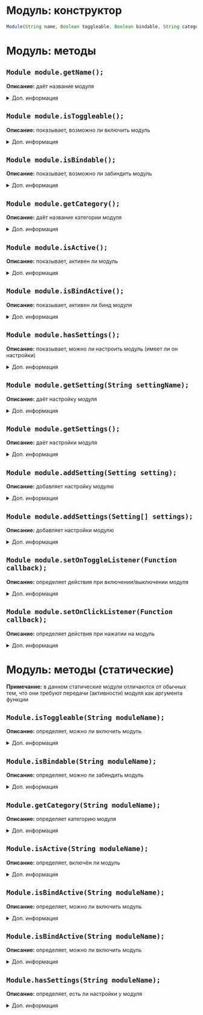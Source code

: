 # Модуль: конструктор
```js
Module(String name, Boolean toggleable, Boolean bindable, String category);
```

# Модуль: методы
## `Module module.getName();`
**Описание:** даёт название модуля
<details>
<summary>Доп. информация</summary>

**Аргументы:** нет

**Возвращает:** `String moduleName`

**Пример:**
```js
var module = new Module("АвтоКопание", true, true, ModuleCategory.PLAYER);

module.getName(); // "АвтоКопание"
```
</details>

## `Module module.isToggleable();`
**Описание:** показывает, возможно ли включить модуль
<details>
<summary>Доп. информация</summary>

**Аргументы:** нет

**Возвращает:** `Boolean isToggleable`

**Примеры:**
```js
var module = new Module("Бур", true, true, ModuleCategory.PLAYER);

module.isToggleable(); // true
```

```js
var module = new Module("Суицид", false, true, ModuleCategory.PLAYER);

module.isToggleable(); // false
```
</details>

## `Module module.isBindable();`
**Описание:** показывает, возможно ли забиндить модуль
<details>
<summary>Доп. информация</summary>

**Аргументы:** нет

**Возвращает:** `Boolean isBindable`

**Примеры:**
```js
var module = new Module("АдминЧекер", true, true, ModuleCategory.MISC);

module.isBindable(); // true
```
```js
var module = new Module("UI-картинка", true, false, ModuleCategory.OTHER);

module.isBindable(); // false
```
</details>

## `Module module.getCategory();`
**Описание:** даёт название категории модуля
<details>
<summary>Доп. информация</summary>

**Аргументы:** нет

**Возвращает:** `String categoryName` (да-да, я не знаю, почему он не возвращает константный класс ModuleCategory) 

**Пример:**
```js
var module = new Module("ЕСП", true, true, ModuleCategory.MISC);

module.getCategory(); // "Misc"
```
</details>

## `Module module.isActive();`
**Описание:** показывает, активен ли модуль
<details>
<summary>Доп. информация</summary>

**Аргументы:** нет

**Возвращает:** `Boolean isActive`

**Пример:** нет
</details>

## `Module module.isBindActive();`
**Описание:** показывает, активен ли бинд модуля
<details>
<summary>Доп. информация</summary>

**Аргументы:** нет

**Возвращает:** `Boolean isBindActive`

**Пример:** нет
</details>

## `Module module.hasSettings();`
**Описание:** показывает, можно ли настроить модуль (имеет ли он настройки)
<details>
<summary>Доп. информация</summary>

**Аргументы:** нет

**Возвращает:** `Boolean hasSettings`

**Пример:**
```js
var module = new Module("АвтоБан", false, true, ModuleCategory.PLAYER);

module.hasSettings(); // false

var setting = new ButtonSetting("Запуск", function(view) {
    // Ещё не сделано ¯\_(ツ)_/¯
});
module.addSetting(setting);

module.hasSettings(); // true
```
</details>

## `Module module.getSetting(String settingName);`
**Описание:** даёт настройку модуля
<details>
<summary>Доп. информация</summary>

**Аргументы:**

| Аргумент | Значение |
| -------- | -------- |
| String settingName | Название настройки |

**Возвращает:** `(Mode, Button, Slider, State, TextField)Setting setting`

**Пример:**
```js
var module = new Module("Буллинг при убийстве", false, true, ModuleCategory.PLAYER);

module.getSetting("Шутить про мамку"); // RuntimeException, потому что нету НИКАКИХ настроек

var setting = new StateSetting("Шутить про мамку", true);
module.addSetting(setting);

module.getSetting("Шутить про мамку"); // true
module.getSetting("Шутить про мамку админа"); // false
```
</details>

## `Module module.getSettings();`
**Описание:** даёт настройки модуля
<details>
<summary>Доп. информация</summary>

**Аргументы:** нет

**Возвращает:** `(Mode, Button, Slider, State, TextField)Setting[] settings`

**Пример:**
```js
var module = new Module("Буллинг при убийстве", false, true, ModuleCategory.PLAYER);

module.getSettings(); // []

var setting = new StateSetting("Шутить про мамку", true);
module.addSetting(setting);

module.getSettings(); // [StateSetting("Шутить про мамку", true)]
```
</details>

## `Module module.addSetting(Setting setting);`
**Описание:** добавляет настройку модулю
<details>
<summary>Доп. информация</summary>

**Аргументы:**
| Аргумент | Значение |
| -------- | -------- |
| (Mode, Button, Slider, State, TextField)Setting setting | Объект настройки |

**Возвращает:** нет

**Пример:**
```js
var module = new Module("Обводка игроков", true, true, ModuleCategory.PLAYER);
var setting = new SliderSetting("Прозрачность", [250, 0, 255, 1]);

module.addSetting(setting);
```
</details>

## `Module module.addSettings(Setting[] settings);`
**Описание:** добавляет настройки модулю
<details>
<summary>Доп. информация</summary>

**Аргументы:**
| Аргумент | Значение |
| -------- | -------- |
| (Mode, Button, Slider, State, TextField)Setting setting | Массив настроек |

**Возвращает:** нет

**Пример:**
```js
var module = new Module("Обводка игроков", true, true, ModuleCategory.PLAYER);
var setting1 = new SliderSetting("Прозрачность", [250, 0, 255, 1]);
var setting2 = new SliderSetting("Яркость", [250, 0, 255, 1]);

module.addSetting(setting);
```
</details>

## `Module module.setOnToggleListener(Function callback);`
**Описание:** определяет действия при включении/выключении модуля
<details>
<summary>Доп. информация</summary>

**Аргументы:**
| Аргумент | Значение |
| -------- | -------- |
| Function(View view, boolean isActive) callback | Вызываемая функция |

**Возвращает:** нет

**Пример:**
```js
var module = new Module("Взлом сурсов Variable", true, true, ModuleCategory.OTHER);

module.setOnToggleListener(function(view, isActive) {
    if (isActive) {
        Memory.getSymbol(1);
    }
}); // Функция будет вызвана, когда модуль будет включён
```
</details>

## `Module module.setOnClickListener(Function callback);`
**Описание:** определяет действия при нажатии на модуль
<details>
<summary>Доп. информация</summary>

**Аргументы:**
| Аргумент | Значение |
| -------- | -------- |
| Function(View view) callback | Вызываемая функция |

**Возвращает:** нет

**Пример:**
```js
var module = new Module("СамоБан", false, true, ModuleCategory.OTHER);

module.setOnToggleListener(function() {
    LocalPlayer.sendChatMessage("/ban " + LocalPlayer.getNameTag()); // код скорее всего не сработает
}); // Функция будет вызвана, когда произойдёт активация модуля
```

**Примечание:** метод активируется, даже если модуль является включаемым (см. `module.isToggleable()`)
</details>


# Модуль: методы (статические)
**Примечание:** в данном статические модули отличаются от обычных тем, что они требуют передачи (активности) модуля как аргумента функции

## `Module.isToggleable(String moduleName);`
**Описание:** определяет, можно ли включить модуль
<details>
<summary>Доп. информация</summary>

**Аргументы:**
| Аргумент | Значение |
| -------- | -------- |
| String moduleName | Название модуля |

**Возвращает:** `Boolean isToggleable`

**Пример:**
```js

```
</details>

## `Module.isBindable(String moduleName);`
**Описание:** определяет, можно ли забиндить модуль
<details>
<summary>Доп. информация</summary>

**Аргументы:**
| Аргумент | Значение |
| -------- | -------- |
| String moduleName | Название модуля |

**Возвращает:** `Boolean isBindable`

**Примеры:**
```js
var module = new Module("АдминЧекер", true, true, ModuleCategory.MISC);

Module.isBindable("АдминЧекер"); // true
```
```js
var module = new Module("UI-картинка", true, false, ModuleCategory.MISC);

Module.isBindable("UI-картинка"); // false
```
</details>

## `Module.getCategory(String moduleName);`
**Описание:** определяет категорию модуля
<details>
<summary>Доп. информация</summary>

**Аргументы:**
| Аргумент | Значение |
| -------- | -------- |
| String moduleName | Название модуля |

**Возвращает:** `String categoryName`

**Примеры:**
```js
var module = new Module("Краш", true, true, ModuleCategory.OTHER);

Module.getCategory("Краш"); // "Other"
```
</details>

## `Module.isActive(String moduleName);`
**Описание:** определяет, включён ли модуль
<details>
<summary>Доп. информация</summary>

**Аргументы:**
| Аргумент | Значение |
| -------- | -------- |
| String moduleName | Название модуля |

**Возвращает:** `Boolean isActive`

**Пример:** нет
</details>

## `Module.isBindActive(String moduleName);`
**Описание:** определяет, можно ли включить модуль
<details>
<summary>Доп. информация</summary>

**Аргументы:**
| Аргумент | Значение |
| -------- | -------- |
| String moduleName | Название модуля |

**Возвращает:** `Boolean isBindActive`

**Пример:** нет
</details>

## `Module.isBindActive(String moduleName);`
**Описание:** определяет, можно ли включить модуль
<details>
<summary>Доп. информация</summary>

**Аргументы:**
| Аргумент | Значение |
| -------- | -------- |
| String moduleName | Название модуля |

**Возвращает:** `Boolean isBindActive`

**Пример:** нет
</details>

## `Module.hasSettings(String moduleName);`
**Описание:** определяет, есть ли настройки у модуля
<details>
<summary>Доп. информация</summary>

**Аргументы:**
| Аргумент | Значение |
| -------- | -------- |
| String moduleName | Название модуля |

**Возвращает:** `Boolean hasSettings`

**Пример:**
```js
var module = new Module("Уничтожитель телефона", false, true, ModuleCategory.OTHER);

module.hasSettings(); // false

var setting = new ButtonSetting("Запуск", function(view) {
    // Ещё не сделано ¯\_(ツ)_/¯
});
module.addSetting(setting);

module.hasSettings(); // true
```
</details>

